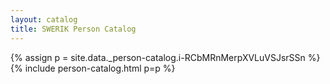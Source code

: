 ```yaml
---
layout: catalog
title: SWERIK Person Catalog
---
```

{% assign p = site.data._person-catalog.i-RCbMRnMerpXVLuVSJsrSSn %}
{% include person-catalog.html p=p %}

